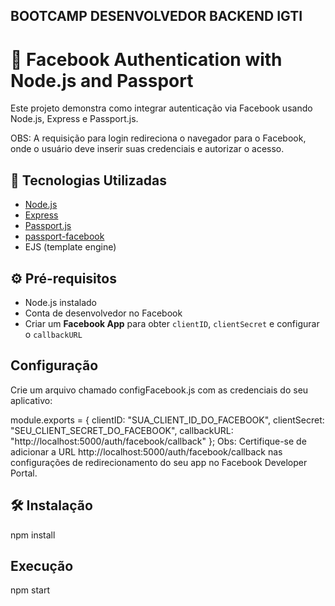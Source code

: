 ## BOOTCAMP DESENVOLVEDOR BACKEND IGTI

# 🔐 Facebook Authentication with Node.js and Passport

Este projeto demonstra como integrar autenticação via Facebook usando Node.js, Express e Passport.js.

OBS: A requisição para login redireciona o navegador para o Facebook, onde o usuário deve inserir suas credenciais e autorizar o acesso.

## 🚀 Tecnologias Utilizadas

- [Node.js](https://nodejs.org/)
- [Express](https://expressjs.com/)
- [Passport.js](http://www.passportjs.org/)
- [passport-facebook](http://www.passportjs.org/packages/passport-facebook/)
- EJS (template engine)

## ⚙️ Pré-requisitos

- Node.js instalado
- Conta de desenvolvedor no Facebook
- Criar um **Facebook App** para obter `clientID`, `clientSecret` e configurar o `callbackURL`

## Configuração

Crie um arquivo chamado configFacebook.js com as credenciais do seu aplicativo:

module.exports = {
    clientID: "SUA_CLIENT_ID_DO_FACEBOOK",
    clientSecret: "SEU_CLIENT_SECRET_DO_FACEBOOK",
    callbackURL: "http://localhost:5000/auth/facebook/callback"
};
Obs: Certifique-se de adicionar a URL http://localhost:5000/auth/facebook/callback nas configurações de redirecionamento do seu app no Facebook Developer Portal.

## 🛠️ Instalação

npm install

## Execução

npm start


